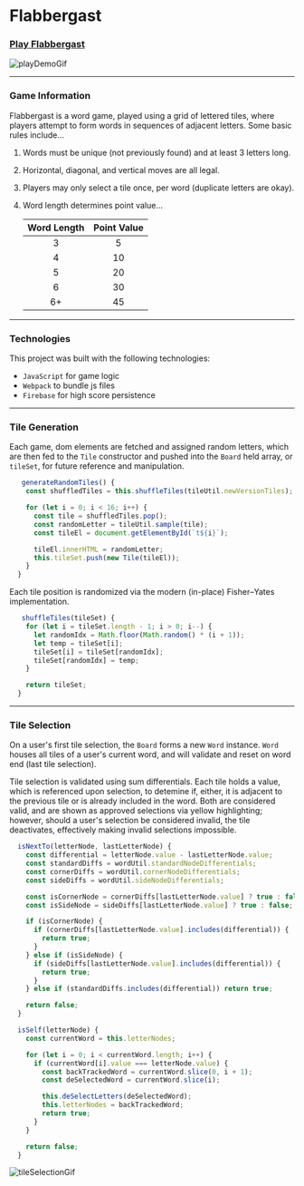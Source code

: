 # Flabbergast

### [Play Flabbergast][play game]
[play game]: http://www.playflabbergast.com

![playDemoGif](./app/assets/readme_images/flabbergastPlayDemoGif.gif)

------------------

### Game Information

Flabbergast is a word game, played using a grid of lettered tiles, where players attempt to form words in sequences of adjacent letters.
Some basic rules include...

1) Words must be unique (not previously found) and at least 3 letters long.
2) Horizontal, diagonal, and vertical moves are all legal.
3) Players may only select a tile once, per word (duplicate letters are okay).
4) Word length determines point value...

    | Word Length | Point Value |
    |:-----------:|:-----------:|
    |      3      |      5      |
    |      4      |      10     |
    |      5      |      20     |
    |      6      |      30     |
    |      6+     |      45     |
    
------------------

### Technologies

This project was built with the following technologies:

- `JavaScript` for game logic
- `Webpack` to bundle js files
- `Firebase` for high score persistence

-------------------

### Tile Generation

Each game, dom elements are fetched and assigned random letters, which are then fed to the `Tile` constructor and pushed into the `Board` held array, or `tileSet`, for future reference and manipulation.

```js
   generateRandomTiles() {
    const shuffledTiles = this.shuffleTiles(tileUtil.newVersionTiles);

    for (let i = 0; i < 16; i++) {
      const tile = shuffledTiles.pop();
      const randomLetter = tileUtil.sample(tile);
      const tileEl = document.getElementById(`t${i}`);

      tileEl.innerHTML = randomLetter;
      this.tileSet.push(new Tile(tileEl));
    }
  }
```

Each tile position is randomized via the modern (in-place) Fisher–Yates implementation.

```js
   shuffleTiles(tileSet) {
    for (let i = tileSet.length - 1; i > 0; i--) {
      let randomIdx = Math.floor(Math.random() * (i + 1));
      let temp = tileSet[i];
      tileSet[i] = tileSet[randomIdx];
      tileSet[randomIdx] = temp;
    }

    return tileSet;
  }
```
  
------------------
  
### Tile Selection
  
On a user's first tile selection, the `Board` forms a new `Word` instance. `Word` houses all tiles of a user's current word, and will validate and reset on word end (last tile selection).

Tile selection is validated using sum differentials. Each tile holds a value, which is referenced upon selection, to detemine if, either, it is adjacent to the previous tile or is already included in the word.
Both are considered valid, and are shown as approved selections via yellow highlighting; however, should a user's selection be considered invalid, the tile deactivates, effectively making invalid selections impossible.

```js
  isNextTo(letterNode, lastLetterNode) {
    const differential = letterNode.value - lastLetterNode.value;
    const standardDiffs = wordUtil.standardNodeDifferentials;
    const cornerDiffs = wordUtil.cornerNodeDifferentials;
    const sideDiffs = wordUtil.sideNodeDifferentials;

    const isCornerNode = cornerDiffs[lastLetterNode.value] ? true : false;
    const isSideNode = sideDiffs[lastLetterNode.value] ? true : false;

    if (isCornerNode) {
      if (cornerDiffs[lastLetterNode.value].includes(differential)) {
        return true;
      }
    } else if (isSideNode) {
      if (sideDiffs[lastLetterNode.value].includes(differential)) {
        return true;
      }
    } else if (standardDiffs.includes(differential)) return true;

    return false;
  }
```

```js
  isSelf(letterNode) {
    const currentWord = this.letterNodes;

    for (let i = 0; i < currentWord.length; i++) {
      if (currentWord[i].value === letterNode.value) {
        const backTrackedWord = currentWord.slice(0, i + 1);
        const deSelectedWord = currentWord.slice(i);

        this.deSelectLetters(deSelectedWord);
        this.letterNodes = backTrackedWord;
        return true;
      }
    }

    return false;
  }
```

![tileSelectionGif](./app/assets/readme_images/tileSelectionGif.gif)


